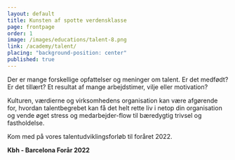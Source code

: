 ```yaml
---
layout: default
title: Kunsten af spotte verdensklasse
page: frontpage
order: 1
image: /images/educations/talent-8.png
link: /academy/talent/
placing: "background-position: center"
published: true
---
```


Der er mange forskellige opfattelser og meninger om talent. Er det medfødt? Er det tillært? Et resultat af mange arbejdstimer, vilje eller motivation?


Kulturen, værdierne og virksomhedens organisation kan være afgørende for, hvordan talentbegrebet kan få det helt rette liv i netop din organisation og vende øget stress og medarbejder-flow til bæredygtig trivsel og fastholdelse.

Kom med på vores talentudviklingsforløb til foråret 2022.



<div class="text-end w-100 d-none d-lg-block d-xl-block">

<p class="bg-black-coral text-white p-2 d-inline speech"><b>Kbh - Barcelona Forår 2022</b></p>

</div>